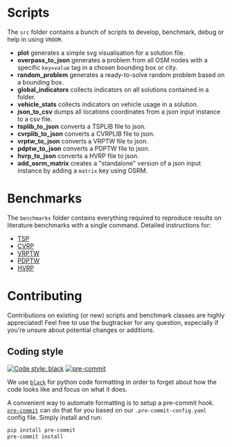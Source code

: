# Scripts

The `src` folder contains a bunch of scripts to develop, benchmark,
debug or help in using `VROOM`.

- **plot** generates a simple svg visualisation for a solution file.
- **overpass_to_json** generates a problem from all OSM nodes with a
  specific `key=value` tag in a chosen bounding box or city.
- **random_problem** generates a ready-to-solve random problem based
  on a bounding box.
- **global_indicators** collects indicators on all solutions contained
  in a folder.
- **vehicle_stats** collects indicators on vehicle usage in a solution.
- **json_to_csv** dumps all locations coordinates from a json input
  instance to a csv file.
- **tsplib_to_json** converts a TSPLIB file to json.
- **cvrplib_to_json** converts a CVRPLIB file to json.
- **vrptw_to_json** converts a VRPTW file to json.
- **pdptw_to_json** converts a PDPTW file to json.
- **hvrp_to_json** converts a HVRP file to json.
- **add_osrm_matrix** creates a "standalone" version of a json input
  instance by adding a `matrix` key using OSRM.

# Benchmarks

The `benchmarks` folder contains everything required to reproduce
results on literature benchmarks with a single command. Detailed
instructions for:

- [TSP](benchmarks/TSP)
- [CVRP](benchmarks/CVRP)
- [VRPTW](benchmarks/VRPTW)
- [PDPTW](benchmarks/PDPTW)
- [HVRP](benchmarks/HVRP)

# Contributing

Contributions on existing (or new) scripts and benchmark classes are
highly appreciated! Feel free to use the bugtracker for any question,
especially if you're unsure about potential changes or additions.

## Coding style

[![Code style: black](https://img.shields.io/badge/code%20style-black-000000.svg)](https://github.com/psf/black)
[![pre-commit](https://img.shields.io/badge/pre--commit-enabled-brightgreen?logo=pre-commit&logoColor=white)](https://github.com/pre-commit/pre-commit)

We use [`black`](https://github.com/psf/black) for python code
formatting in order to forget about how the code looks like and focus
on what it does.

A convenient way to automate formatting is to setup a pre-commit
hook. [`pre-commit`](https://pre-commit.com/) can do that for you
based on our `.pre-commit-config.yaml` config file. Simply install and
run:

```bash
pip install pre-commit
pre-commit install
```
